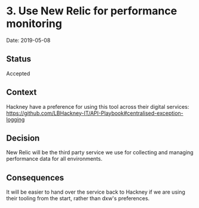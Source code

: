 # 3. Use New Relic for performance monitoring

Date: 2019-05-08

## Status

Accepted

## Context

Hackney have a preference for using this tool across their digital services: https://github.com/LBHackney-IT/API-Playbook#centralised-exception-logging

## Decision

New Relic will be the third party service we use for collecting and managing performance data for all environments.

## Consequences

It will be easier to hand over the service back to Hackney if we are using their tooling from the start, rather than dxw's preferences.
